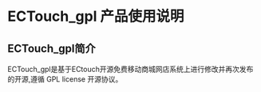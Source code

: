 # ECTouch_gpl 产品使用说明


## ECTouch_gpl简介

ECTouch_gpl是基于ECtouch开源免费移动商城网店系统上进行修改并再次发布的开源,遵循 GPL license 开源协议。
